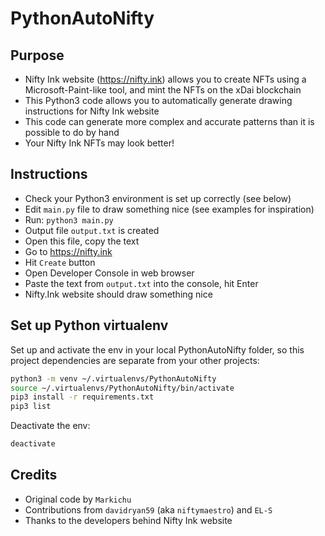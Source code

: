 # PythonAutoNifty

## Purpose
- Nifty Ink website (https://nifty.ink) allows you to create NFTs using a Microsoft-Paint-like tool, and mint the NFTs on the xDai blockchain
- This Python3 code allows you to automatically generate drawing instructions for Nifty Ink website
- This code can generate more complex and accurate patterns than it is possible to do by hand
- Your Nifty Ink NFTs may look better!

## Instructions
- Check your Python3 environment is set up correctly (see below)
- Edit `main.py` file to draw something nice (see examples for inspiration)
- Run: `python3 main.py`
- Output file `output.txt` is created
- Open this file, copy the text
- Go to https://nifty.ink
- Hit `Create` button
- Open Developer Console in web browser
- Paste the text from `output.txt` into the console, hit Enter
- Nifty.Ink website should draw something nice

## Set up Python virtualenv

Set up and activate the env in your local PythonAutoNifty folder, so this project dependencies are separate from your other projects:

``` sh
python3 -m venv ~/.virtualenvs/PythonAutoNifty
source ~/.virtualenvs/PythonAutoNifty/bin/activate
pip3 install -r requirements.txt
pip3 list
```

Deactivate the env:

``` sh
deactivate
```

## Credits
- Original code by `Markichu`
- Contributions from `davidryan59` (aka `niftymaestro`) and `EL-S`
- Thanks to the developers behind Nifty Ink website